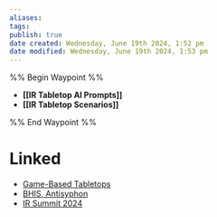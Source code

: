 ```yaml
---
aliases: 
tags: 
publish: true
date created: Wednesday, June 19th 2024, 1:52 pm
date modified: Wednesday, June 19th 2024, 1:53 pm
---
```


%% Begin Waypoint %%
- **[[IR Tabletop AI Prompts]]**
- **[[IR Tabletop Scenarios]]**

%% End Waypoint %%

# Linked
- [Game-Based Tabletops](../Game-Based%20Tabletops/Game-Based%20Tabletops.md) 
- [BHIS, Antisyphon](../../📁%2005%20-%20Learning,%20Notes/BHIS,%20Antisyphon/BHIS,%20Antisyphon.md) 
- [IR Summit 2024](../../📁%2005%20-%20Learning,%20Notes/BHIS,%20Antisyphon/IR%20Summit%202024/IR%20Summit%202024.md) 